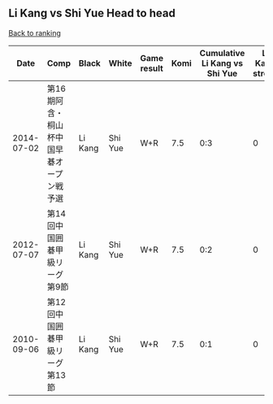## Li Kang vs Shi Yue Head to head

[Back to ranking](../../index.md)




| **Date** | **Comp** | **Black** | **White** | **Game result** | **Komi** | **Cumulative Li Kang vs Shi Yue** | **Li Kang streak** | **Shi Yue streak** | 
| --- | --- | --- | --- | --- | --- | --- | --- | --- |
| 2014-07-02 | 第16期阿含・桐山杯中国早碁オープン戦予選 | Li Kang | Shi Yue | W+R | 7.5 | 0:3 | 0 | 3 | 
| 2012-07-07 | 第14回中国囲碁甲級リーグ第9節 | Li Kang | Shi Yue | W+R | 7.5 | 0:2 | 0 | 2 | 
| 2010-09-06 | 第12回中国囲碁甲級リーグ第13節 | Li Kang | Shi Yue | W+R | 7.5 | 0:1 | 0 | 1 |




